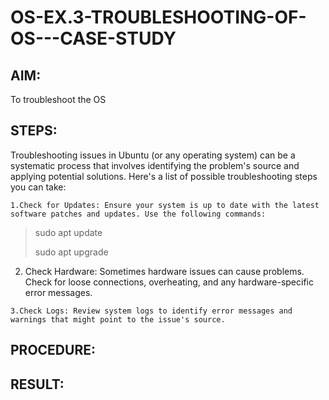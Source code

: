 # OS-EX.3-TROUBLESHOOTING-OF-OS---CASE-STUDY

## AIM:
To troubleshoot the OS

## STEPS:
Troubleshooting issues in Ubuntu (or any operating system) can be a systematic process that involves identifying the problem's source and applying potential solutions. Here's a list of possible troubleshooting steps you can take:

    1.Check for Updates: Ensure your system is up to date with the latest software patches and updates. Use the following commands:
> sudo apt update
>
> sudo apt upgrade
   2. Check Hardware: Sometimes hardware issues can cause problems. Check for loose connections, overheating, and any hardware-specific error messages.

    3.Check Logs: Review system logs to identify error messages and warnings that might point to the issue's source.


## PROCEDURE:


## RESULT:
